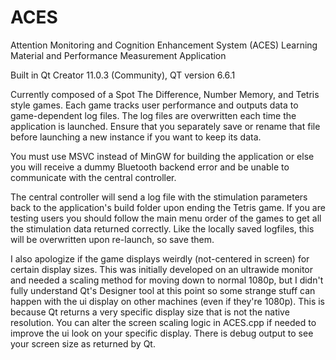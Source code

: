 # ACES
Attention Monitoring and Cognition Enhancement System (ACES) Learning Material and Performance Measurement Application

Built in Qt Creator 11.0.3 (Community), QT version 6.6.1

Currently composed of a Spot The Difference, Number Memory, and Tetris style games. Each game tracks user performance
and outputs data to game-dependent log files. The log files are overwritten each time the application is launched. 
Ensure that you separately save or rename that file before launching a new instance if you want to keep its data. 

You must use MSVC instead of MinGW for building the application or else you will receive a dummy Bluetooth backend error
and be unable to communicate with the central controller.

The central controller will send a log file with the stimulation parameters back to the application's build folder upon 
ending the Tetris game. If you are testing users you should follow the main menu order of the games to get all the 
stimulation data returned correctly. Like the locally saved logfiles, this will be overwritten upon re-launch, so save them.

I also apologize if the game displays weirdly (not-centered in screen) for certain display sizes. This was initially 
developed on an ultrawide monitor and needed a scaling method for moving down to normal 1080p, but I didn't fully 
understand Qt's Designer tool at this point so some strange stuff can happen with the ui display on other machines (even if they're 1080p).
This is because Qt returns a very specific display size that is not the native resolution. You can alter the screen scaling logic 
in ACES.cpp if needed to improve the ui look on your specific display. There is debug output to see your screen size as returned by Qt.
